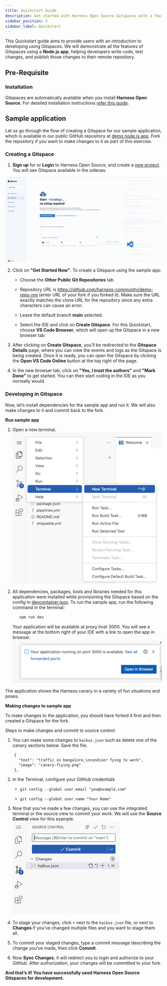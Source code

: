 ```yaml
---
title: Quickstart Guide
description: Get started with Harness Open Source Gitspaces with a few simple steps.
sidebar_position: 3
sidebar_label: Quickstart
---
```


This Quickstart guide aims to provide users with an introduction to developing using Gitspaces. We will demonstrate all the features of Gitspaces using a **Node.js app**, helping developers write code, test changes, and publish those changes to their remote repository. 

## Pre-Requisite

### Installation
Gitspaces are automatically available when you install **Harness Open Source**. For detailed installation instructions [refer this guide](https://developer.harness.io/docs/open-source/installation/quick_start).

## Sample application

Let us go through the flow of creating a Gitspace for our sample application, which is available in our public GitHub repository at [demo node.js app](https://github.com/harness-community/demo-repo-nm). Fork the repository if you want to make changes to it as part of this exercise. 

### Creating a Gitspace

1. **Sign up** for or **Login** to Harness Open Source, and create a [new project](https://developer.harness.io/docs/open-source/installation/quick_start). You will see Gitspace available in the sidenav. 

![](./static/loading-page-gitspace.png)

2. Click on **"Get Started Now"**. To create a Gitspace using the sample app: 

   * Choose the **Other Public Git Repositories** tab.

   * Repository URL is https://github.com/harness-community/demo-repo-nm (enter URL of your fork if you forked it). Make sure the URL exactly matches the clone URL for the repository since any extra characters can cause an error. 

   * Leave the default branch **main** selected.

   * Select the IDE and click on **Create Gitspace**. For this Quickstart, choose **VS Code Browser**, which will open up the Gitspace in a new browser tab

3. After clicking on **Create Gitspace**, you’ll be redirected to the **Gitspace Details** page, where you can view the events and logs as the Gitspace is being created. Once it is ready, you can open the Gitspace by clicking the **Open VS Code Online** button at the top right of the page.
3. In the new browser tab, click on **"Yes, I trust the authors"** and **"Mark Done"** to get started. You can then start coding in the IDE as you normally would.

### Developing in Gitspace

Now, let’s install dependencies for the sample app and run it. We will also make changes to it and commit back to the fork.

**Run sample app**

1. Open a new terminal.
![](./static/open-terminal.png)

2. All dependencies, packages, tools and libraries needed for this application were installed while provisioning the Gitspace based on the config in [devcontainer.json](https://github.com/harness-community/demo-repo-nm/blob/main/.devcontainer/devcontainer.json). To run the sample app, run the following command in the terminal:

   ```bash
      npm run dev
   ```
   Your application will be available at proxy host 3000. You will see a message at the bottom right of your IDE with a link to open the app in browser.
![](./static/sample-app-port-info.png)

The application shows the Harness canary in a variety of fun situations and poses.

**Making changes to sample app**

To make changes to the application, you should  have forked it first and then created a Gitspace for the fork.

 Steps to make changes and commit to source control:

1. You can make some changes to `haikus.json` such as delete one of the canary sections below. Save the file.

```
    { 
      "text": "traffic in bangalore,\ncondiser fying to work",        
      "image": "canary-flying.png"            
    },
```

2. In the Terminal, configure your GitHub credentials

   - `git config --global user.email "you@example.com" `

   - `git config --global user.name "Your Name"`

3. Now that you've made a few changes, you can use the integrated terminal or the source view to commit your work. We will use the **Source Control** view for this example.
![](./static/gitspace-changes.png)

4. To stage your changes, click `+` next to the `haikus.json` file, or next to **Changes** if you've changed multiple files and you want to stage them all.
5. To commit your staged changes, type a commit message describing the change you've made, then click **Commit**.
6. Now **Sync Changes**, it will redirect you to login and authorize to your GitHub. After authorization, your changes will be committed to your fork.

**And that’s it! You have successfully used Harness Open Source Gitspaces for development.**

